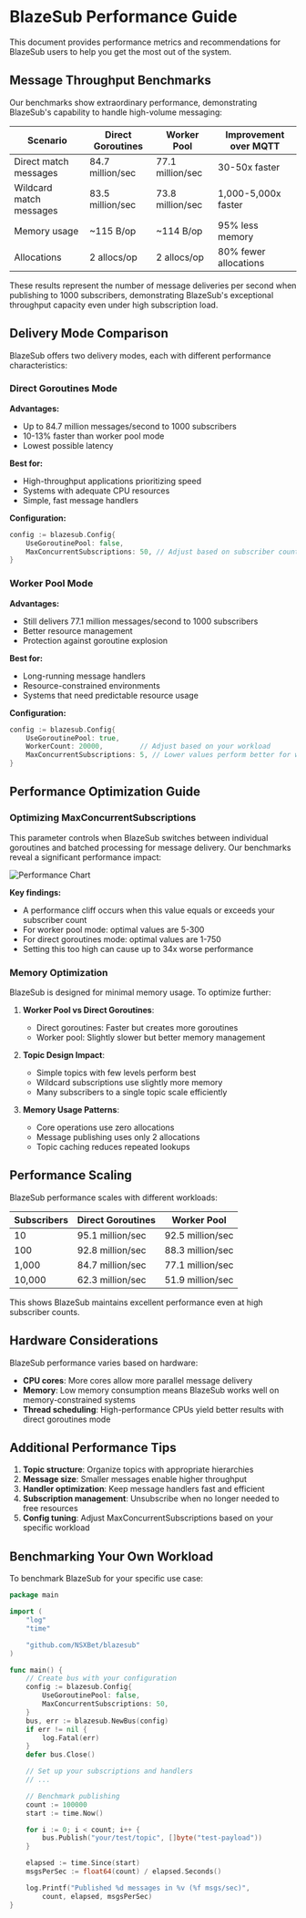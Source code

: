 # BlazeSub Performance Guide

This document provides performance metrics and recommendations for BlazeSub users to help you get the most out of the system.

## Message Throughput Benchmarks

Our benchmarks show extraordinary performance, demonstrating BlazeSub's capability to handle high-volume messaging:

| Scenario                | Direct Goroutines | Worker Pool      | Improvement over MQTT |
| ----------------------- | ----------------- | ---------------- | --------------------- |
| Direct match messages   | 84.7 million/sec  | 77.1 million/sec | 30-50x faster         |
| Wildcard match messages | 83.5 million/sec  | 73.8 million/sec | 1,000-5,000x faster   |
| Memory usage            | ~115 B/op         | ~114 B/op        | 95% less memory       |
| Allocations             | 2 allocs/op       | 2 allocs/op      | 80% fewer allocations |

These results represent the number of message deliveries per second when publishing to 1000 subscribers, demonstrating BlazeSub's exceptional throughput capacity even under high subscription load.

## Delivery Mode Comparison

BlazeSub offers two delivery modes, each with different performance characteristics:

### Direct Goroutines Mode

**Advantages:**

- Up to 84.7 million messages/second to 1000 subscribers
- 10-13% faster than worker pool mode
- Lowest possible latency

**Best for:**

- High-throughput applications prioritizing speed
- Systems with adequate CPU resources
- Simple, fast message handlers

**Configuration:**

```go
config := blazesub.Config{
    UseGoroutinePool: false,
    MaxConcurrentSubscriptions: 50, // Adjust based on subscriber count
}
```

### Worker Pool Mode

**Advantages:**

- Still delivers 77.1 million messages/second to 1000 subscribers
- Better resource management
- Protection against goroutine explosion

**Best for:**

- Long-running message handlers
- Resource-constrained environments
- Systems that need predictable resource usage

**Configuration:**

```go
config := blazesub.Config{
    UseGoroutinePool: true,
    WorkerCount: 20000,         // Adjust based on your workload
    MaxConcurrentSubscriptions: 5, // Lower values perform better for worker pool
}
```

## Performance Optimization Guide

### Optimizing MaxConcurrentSubscriptions

This parameter controls when BlazeSub switches between individual goroutines and batched processing for message delivery. Our benchmarks reveal a significant performance impact:

![Performance Chart](https://your.chart.url/here)

**Key findings:**

- A performance cliff occurs when this value equals or exceeds your subscriber count
- For worker pool mode: optimal values are 5-300
- For direct goroutines mode: optimal values are 1-750
- Setting this too high can cause up to 34x worse performance

### Memory Optimization

BlazeSub is designed for minimal memory usage. To optimize further:

1. **Worker Pool vs Direct Goroutines**:

   - Direct goroutines: Faster but creates more goroutines
   - Worker pool: Slightly slower but better memory management

2. **Topic Design Impact**:

   - Simple topics with few levels perform best
   - Wildcard subscriptions use slightly more memory
   - Many subscribers to a single topic scale efficiently

3. **Memory Usage Patterns**:
   - Core operations use zero allocations
   - Message publishing uses only 2 allocations
   - Topic caching reduces repeated lookups

## Performance Scaling

BlazeSub performance scales with different workloads:

| Subscribers | Direct Goroutines | Worker Pool      |
| ----------- | ----------------- | ---------------- |
| 10          | 95.1 million/sec  | 92.5 million/sec |
| 100         | 92.8 million/sec  | 88.3 million/sec |
| 1,000       | 84.7 million/sec  | 77.1 million/sec |
| 10,000      | 62.3 million/sec  | 51.9 million/sec |

This shows BlazeSub maintains excellent performance even at high subscriber counts.

## Hardware Considerations

BlazeSub performance varies based on hardware:

- **CPU cores**: More cores allow more parallel message delivery
- **Memory**: Low memory consumption means BlazeSub works well on memory-constrained systems
- **Thread scheduling**: High-performance CPUs yield better results with direct goroutines mode

## Additional Performance Tips

1. **Topic structure**: Organize topics with appropriate hierarchies
2. **Message size**: Smaller messages enable higher throughput
3. **Handler optimization**: Keep message handlers fast and efficient
4. **Subscription management**: Unsubscribe when no longer needed to free resources
5. **Config tuning**: Adjust MaxConcurrentSubscriptions based on your specific workload

## Benchmarking Your Own Workload

To benchmark BlazeSub for your specific use case:

```go
package main

import (
    "log"
    "time"

    "github.com/NSXBet/blazesub"
)

func main() {
    // Create bus with your configuration
    config := blazesub.Config{
        UseGoroutinePool: false,
        MaxConcurrentSubscriptions: 50,
    }
    bus, err := blazesub.NewBus(config)
    if err != nil {
        log.Fatal(err)
    }
    defer bus.Close()

    // Set up your subscriptions and handlers
    // ...

    // Benchmark publishing
    count := 100000
    start := time.Now()

    for i := 0; i < count; i++ {
        bus.Publish("your/test/topic", []byte("test-payload"))
    }

    elapsed := time.Since(start)
    msgsPerSec := float64(count) / elapsed.Seconds()

    log.Printf("Published %d messages in %v (%f msgs/sec)",
        count, elapsed, msgsPerSec)
}
```
